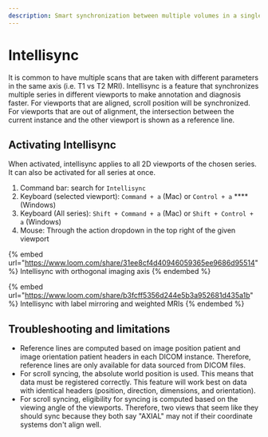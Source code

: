 ```yaml
---
description: Smart synchronization between multiple volumes in a single study.
---
```


# Intellisync

It is common to have multiple scans that are taken with different parameters in the same axis (i.e. T1 vs T2 MRI). Intellisync is a feature that synchronizes multiple series in different viewports to make annotation and diagnosis faster. For viewports that are aligned, scroll position will be synchronized. For viewports that are out of alignment, the intersection between the current instance and the other viewport is shown as a reference line.

## Activating Intellisync

When activated, intellisync applies to all 2D viewports of the chosen series. It can also be activated for all series at once.

1. Command bar: search for `Intellisync`
2. Keyboard (selected viewport): `Command + a` (Mac) or `Control + a` **** (Windows)
3. Keyboard (All series): `Shift + Command + a` (Mac) or `Shift + Control + a` (Windows)
4. Mouse: Through the action dropdown in the top right of the given viewport

{% embed url="https://www.loom.com/share/31ee8cf4d40946059365ee9686d95514" %}
Intellisync with orthogonal imaging axis
{% endembed %}

{% embed url="https://www.loom.com/share/b3fcff5356d244e5b3a952681d435a1b" %}
Intellisync with label mirroring and weighted MRIs
{% endembed %}

## Troubleshooting and limitations

* Reference lines are computed based on image position patient and image orientation patient headers in each DICOM instance. Therefore, reference lines are only available for data sourced from DICOM files.
* For scroll syncing, the absolute world position is used. This means that data must be registered correctly. This feature will work best on data with identical headers (position, direction, dimensions, and orientation).
* For scroll syncing, eligibility for syncing is computed based on the viewing angle of the viewports. Therefore, two views that seem like they should sync because they both say "AXIAL"  may not if their coordinate systems don't align well.
